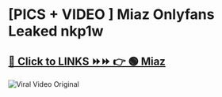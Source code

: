 
 # [PICS + VIDEO ] Miaz Onlyfans Leaked nkp1w

## <h2><a href="https://clipsfans.com/Miaz&ref=git">🔗 Click to LINKS ⏩⏩ 👉 🟢 Miaz </a></h2>

<a href="https://clipsfans.com/Miaz&ref=git" rel="nofollow" data-target="animated-image.originalLink"><img src="https://i.ibb.co.com/xMMVF88/686577567.gif" alt="Viral Video Original" style="max-width: 100%; display: inline-block;" data-target="animated-image.originalImage"></a>

